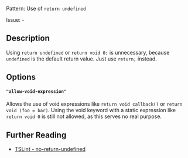 Pattern: Use of `return undefined`

Issue: -

## Description

Using `return undefined` or `return void 0;` is unnecessary, because `undefined` is the default return value. Just use `return;` instead.

## Options

#### `"allow-void-expression"`

Allows the use of void expressions like `return void callback()` or `return void (foo = bar)`.
Using the void keyword with a static expression like `return void 0` is still not allowed, as this serves no real purpose.

## Further Reading

* [TSLint - no-return-undefined](https://github.com/ajafff/tslint-consistent-codestyle/blob/master/docs/no-return-undefined.md)